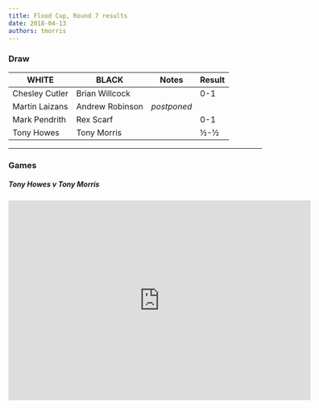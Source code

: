 ```yaml
---
title: Flood Cup, Round 7 results
date: 2018-04-13
authors: tmorris
---
```


### Draw

| WHITE          | BLACK           | Notes       | Result |
| -------------- | --------------- | ----------- | ------ |
| Chesley Cutler | Brian Willcock  |             | 0-1    |
| Martin Laizans | Andrew Robinson | *postponed* |        |
| Mark Pendrith  | Rex Scarf       |             | 0-1    |
| Tony Howes     | Tony Morris     |             | ½-½    |

----

### Games

##### Tony Howes v Tony Morris

<iframe src="https://lichess.org/embed/0Rk8uqRn#0?theme=auto&amp;bg=auto"
width=600 height=397 frameborder=0></iframe>
